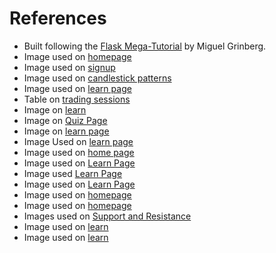 # References
 - Built following the [Flask Mega-Tutorial](https://blog.miguelgrinberg.com/post/the-flask-mega-tutorial-part-i-hello-world) by Miguel Grinberg.
 - Image used on [homepage](https://wallpapercave.com/wp/wp2116571.jpg)
 - Image used on [signup](https://wallpaperaccess.com/forex)
 - Image used on [candlestick patterns](https://www.babypips.com/)
 - Image used on [learn page](https://www.merriam-webster.com/dictionary/vertical)
 - Table on [trading sessions](https://www.babypips.com/)
 - Image on [learn](https://a.c-dn.net/b/1WaXqW/what-is-forex_body_what_is_forex.jpg.full.jpg)
 - Image on [Quiz Page](https://www.google.com/url?sa=i&url=https%3A%2F%2Fmerehead.com%2Fblog%2Fhow-to-make-a-forex-trading-website%2F&psig=AOvVaw33cSHTQo3gRCDZHTeZ6Zvd&ust=1621331320586000&source=images&cd=vfe&ved=0CAIQjRxqFwoTCNCF0v230PACFQAAAAAdAAAAABAK)
 - Image on [learn page](https://www.google.com/url?sa=i&url=https%3A%2F%2Fwww.cmcmarkets.com%2Fen-gb%2Ftrading-guides%2Fforex-vs-stocks&psig=AOvVaw33cSHTQo3gRCDZHTeZ6Zvd&ust=1621331320586000&source=images&cd=vfe&ved=0CAIQjRxqFwoTCNCF0v230PACFQAAAAAdAAAAABAQ)
 - Image Used on [learn page](https://www.google.com/url?sa=i&url=https%3A%2F%2Fwww.ibusiness.co.za%2Ffin%2Fgetting-started-with-the-forex-trading-market-the-worlds-number-one-market-the-beginners-ultimate-guide%2F&psig=AOvVaw33cSHTQo3gRCDZHTeZ6Zvd&ust=1621331320586000&source=images&cd=vfe&ved=0CAIQjRxqFwoTCNCF0v230PACFQAAAAAdAAAAABAc)
 - Image used on [home page](https://moneysmart.gov.au/how-to-invest)
 - Image used on [Learn Page](https://blog.bettertrader.co/getting-started/trading-strategy/candlestick-charts/)
 - Image used [Learn Page](https://blog.hubspot.com/marketing/demo-video)
 - Image used on [Learn Page](https://www.computerworld.com/article/3562719/how-to-work-across-time-zones-in-outlook.html)
 - Image used on [homepage](https://www.forexlive.com/Education/!/trading-ideas-for-the-week-ahead-20200720)
 - Image used on [homepage](https://www.shutterstock.com/image-illustration/stock-market-trading-graph-futuristic-concept-1160335237)
 - Images used on [Support and Resistance](https://fxk1ng.com/support-and-resistance-levels/)
 - Image used on [learn](https://wdrfree.com/stock-vector/pip-logo)
 - Image used on [learn](https://www.fullfinance.com/articles/social-media-and-the-economy/)
 

